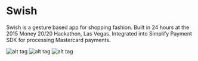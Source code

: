 # Swish
Swish is a gesture based app for shopping fashion. Built in 24 hours at the 2015 Money 20/20 Hackathon, Las Vegas.
Integrated into Simplify Payment SDK for processing Mastercard payments.

![alt tag](https://raw.github.com/benheutmaker/Swish/master/Screenshot1.jpg)
![alt tag](https://raw.github.com/benheutmaker/Swish/master/Screenshot2.jpg)
![alt tag](https://raw.github.com/benheutmaker/Swish/master/Screenshot3.jpg)
